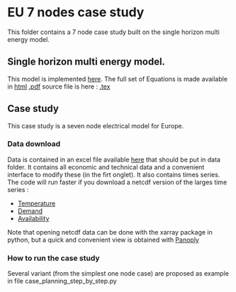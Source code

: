 # EU 7 nodes case study

This folder contains a 7 node case study built on the single horizon multi energy model. 

## Single horizon multi energy model.
This model is implemented [here](LEAP/model_single_horizon_multi_energy.py). 
The full set of Equations is made available in [html](https://robingirard.github.io/LEAP/Documentation/SingleHorizon.html) [.pdf](https://cloud.minesparis.psl.eu/index.php/s/G3NDZjHwriwa2vX) source file is here :  [.tex](https://github.com/robingirard/LEAP_equations/blob/4f63c91c8102b8b360e2b16015bcea541d4e68d1/SingleHorizon.tex) 

## Case study 
This case study is a seven node electrical model for Europe. 

### Data download 
Data is contained in an excel file available [here](https://cloud.minesparis.psl.eu/index.php/s/cyYnD3nV2BJgYeg) that should be put in data folder. 
It contains all economic and technical data and a convenient interface to modify these (in the firt onglet). 
It also contains times series. The code will run faster if you download a netcdf version of the larges time series : 
 - [Temperature](https://cloud.minesparis.psl.eu/index.php/s/aALUWGnubUUYQ1I)
 - [Demand](https://cloud.minesparis.psl.eu/index.php/s/31tqYN1sndcNirU)
 - [Availability](https://cloud.minesparis.psl.eu/index.php/s/sLpfLJdYQ5ks4YM)

Note that opening netcdf data can be done with the xarray package in python, but a quick and convenient view is obtained with [Panoply](https://www.giss.nasa.gov/tools/panoply/)

### How to run the case study 
Several variant (from the simplest one node case) are proposed as example in file case_planning_step_by_step.py 